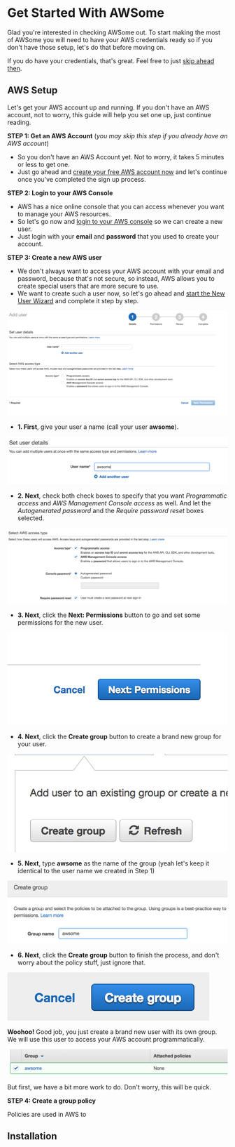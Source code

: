 # Get Started With AWSome

Glad you're interested in checking AWSome out. To start making the most of AWSome you will need to have your AWS credentials ready so if you don't have those setup, let's do that before moving on.

If you do have your credentials, that's great. Feel free to just [skip ahead then](#installation).

## AWS Setup

Let's get your AWS account up and running. If you don't have an AWS account, not to worry, this guide will help you set one up, just continue reading.

**STEP 1: Get an AWS Account** (*you may skip this step if you already have an AWS account*)

* So you don't have an AWS Account yet. Not to worry, it takes 5 minutes or less to get one.
* Just go ahead and [create your free AWS account now](https://portal.aws.amazon.com/billing/signup?nc2=h_ct&redirect_url=https%3A%2F%2Faws.amazon.com%2Fregistration-confirmation#/start) and let's continue once you've completed the sign up process.

**STEP 2: Login to your AWS Console**

* AWS has a nice online console that you can access whenever you want to manage your AWS resources.
* So let's go now and [login to your AWS console](https://console.aws.amazon.com/) so we can create a new user.
* Just login with your **email** and **password** that you used to create your account.

**STEP 3: Create a new AWS user**

* We don't always want to access your AWS account with your email and password, because that's not secure, so instead, AWS allows you to create special users that are more secure to use.
* We want to create such a user now, so let's go ahead and [start the New User Wizard](https://console.aws.amazon.com/iam/home?region=us-east-1#/users$new?step=details) and complete it step by step.

[![](images/step-3-start.png)]()

* **1. First**, give your user a name (call your user **awsome**).

[![](images/step-3-1.png)]()

* **2. Next**, check both check boxes to specify that you want *Programmatic access* and *AWS Management Console access* as well. And let the *Autogenerated password* and the *Require password reset* boxes selected.

[![](images/step-3-2.png)]()

* **3. Next**, click the **Next: Permissions** button to go and set some permissions for the new user.

[![](images/step-3-3.png)]()

* **4. Next**, click the **Create group** button to create a brand new group for your user.

[![](images/step-3-4.png)]()

* **5. Next**, type **awsome** as the name of the group (yeah let's keep it identical to the user name we created in Step 1)

[![](images/step-3-5.png)]()

* **6. Next**, click the **Create group** button to finish the process, and don't worry about the policy stuff, just ignore that.

[![](images/step-3-6.png)]()

**Woohoo!** Good job, you just create a brand new user with its own group. We will use this user to access your AWS account programmatically.

[![](images/step-3-done.png)]()

But first, we have a bit more work to do. Don't worry, this will be quick.

**STEP 4: Create a group policy**

Policies are used in AWS to



## Installation
